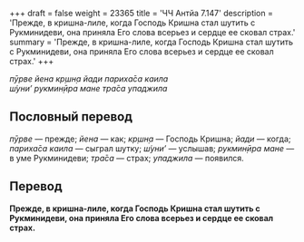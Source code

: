 +++
draft = false
weight = 23365
title = 'ЧЧ Антйа 7.147'
description = 'Прежде, в кришна-лиле, когда Господь Кришна стал шутить с Рукминидеви, она приняла Его слова всерьез и сердце ее сковал страх.'
summary = 'Прежде, в кришна-лиле, когда Господь Кришна стал шутить с Рукминидеви, она приняла Его слова всерьез и сердце ее сковал страх.'
+++

_пӯрве йена кр̣шн̣а йади париха̄са каила  
ш́уни’ рукмин̣ӣра мане тра̄са упаджила_

## Пословный перевод

_пӯрве_ — прежде; _йена_ — как; _кр̣шн̣а_ — Господь Кришна; _йади_ — когда; _париха̄са_ _каила_ — сыграл шутку; _ш́уни’_ — услышав; _рукмин̣ӣра_ _мане_ — в уме Рукминидеви; _тра̄са_ — страх; _упаджила_ — появился.

## Перевод

**Прежде, в кришна-лиле, когда Господь Кришна стал шутить с Рукминидеви, она приняла Его слова всерьез и сердце ее сковал страх.**
